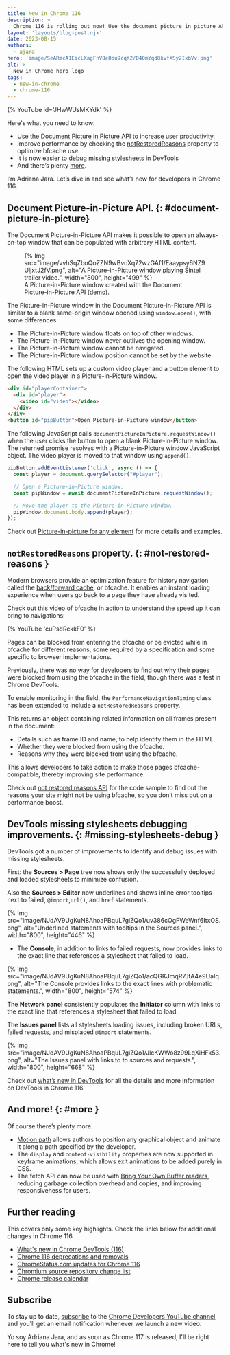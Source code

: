 ```yaml
---
title: New in Chrome 116
description: >
  Chrome 116 is rolling out now! Use the document picture in picture API to increase user productivity, improve performance by checking the notRestoredReasons property to optimize bfcache use, it is now easier to debug missing stylesheets in DevTools, and there’s plenty more.
layout: 'layouts/blog-post.njk'
date: 2023-08-15
authors:
  - ajara
hero: 'image/SeARmcA1EicLXagFnVOe0ou9cqK2/D40mYqd8kvfXSy2IxbVv.png'
alt: >
  New in Chrome hero logo
tags:
  - new-in-chrome
  - chrome-116
---
```


{% YouTube id='JHwWUsMKYdk' %}

Here's what you need to know:

* Use the [Document Picture in Picture API](#document-picture-in-picture) to increase user productivity.
* Improve performance by checking the [notRestoredReasons](#not-restored-reasons) property to optimize bfcache use.
* It is now easier to [debug missing stylesheets](#missing-stylesheets-debug) in DevTools
* And there’s plenty [more](#more).

I’m Adriana Jara. Let’s dive in and see what’s new for developers in Chrome 116.

## Document Picture-in-Picture API. {: #document-picture-in-picture}

The Document Picture-in-Picture API makes it possible to open an always-on-top window that can be populated with arbitrary HTML content.

<figure>
  {% Img src="image/vvhSqZboQoZZN9wBvoXq72wzGAf1/Eaaypsy6NZ9UljxtJ2fV.png", alt="A Picture-in-Picture window playing Sintel trailer video.", width="800", height="499" %}
  <figcaption>A Picture-in-Picture window created with the Document Picture-in-Picture API (<a href="https://document-picture-in-picture-api.glitch.me/">demo</a>).</figcaption>
</figure>

The Picture-in-Picture window in the Document Picture-in-Picture API is similar to a blank same-origin window opened using `window.open()`, with some differences:

* The Picture-in-Picture window floats on top of other windows.
* The Picture-in-Picture window never outlives the opening window.
* The Picture-in-Picture window cannot be navigated.
* The Picture-in-Picture window position cannot be set by the website.

The following HTML sets up a custom video player and a button element to open the video player in a Picture-in-Picture window.

```html
<div id="playerContainer">
  <div id="player">
    <video id="video"></video>
  </div>
</div>
<button id="pipButton">Open Picture-in-Picture window</button>
```
The following JavaScript calls `documentPictureInPicture.requestWindow()` when the user clicks the button to open a blank Picture-in-Picture window. The returned promise resolves with a Picture-in-Picture window JavaScript object. The video player is moved to that window using `append()`.

```js
pipButton.addEventListener('click', async () => {
  const player = document.querySelector("#player");

  // Open a Picture-in-Picture window.
  const pipWindow = await documentPictureInPicture.requestWindow();

  // Move the player to the Picture-in-Picture window.
  pipWindow.document.body.append(player);
});
```

Check out [Picture-in-picture for any element](/docs/web-platform/document-picture-in-picture/)  for more details and examples.

## `notRestoredReasons` property. {: #not-restored-reasons }

Modern browsers provide an optimization feature for history navigation called the [back/forward cache](https://web.dev/bfcache/), or bfcache. It enables an instant loading experience when users go back to a page they have already visited.

Check out this video of bfcache in action to understand the speed up it can bring to navigations:

{% YouTube 'cuPsdRckkF0' %}

Pages can be blocked from entering the bfcache or be evicted while in bfcache for different reasons, some required by a specification and some specific to browser implementations.

Previously, there was no way for developers to find out why their pages were blocked from using the bfcache in the field, though there was a test in Chrome DevTools.

To enable monitoring in the field, the `PerformanceNavigationTiming` class has been extended to include a `notRestoredReasons` property.

This returns an object containing related information on all frames present in the document:

* Details such as frame ID and name, to help identify them in the HTML.
* Whether they were blocked from using the bfcache.
* Reasons why they were blocked from using the bfcache.

This allows developers to take action to make those pages bfcache-compatible, thereby improving site performance.

Check out [not restored reasons API](/docs/web-platform/bfcache-notrestoredreasons/) for the code sample to find out the reasons your site might not be using bfcache, so you don’t miss out on a performance boost.

## DevTools missing stylesheets debugging improvements. {: #missing-stylesheets-debug }

DevTools got a number of improvements to identify and debug issues with missing stylesheets.

First: the **Sources > Page** tree now shows only the successfully deployed and loaded stylesheets to minimize confusion.

Also the **Sources > Editor** now underlines and shows inline error tooltips next to failed, `@import`,`url()`, and `href` statements.

{% Img src="image/NJdAV9UgKuN8AhoaPBquL7giZQo1/uv386cOgFWeWnf6ItxOS.png", alt="Underlined statements with tooltips in the Sources panel.", width="800", height="446" %}

- The **Console**, in addition to links to failed requests, now provides links to the exact line that references a stylesheet that failed to load.

{% Img src="image/NJdAV9UgKuN8AhoaPBquL7giZQo1/acQGKJmqR7JtA4e9UaIq.png", alt="The Console provides links to the exact lines with problematic statements.", width="800", height="574" %}

The **Network panel** consistently populates the **Initiator** column with links to the exact line that references a stylesheet that failed to load.

The **Issues panel** lists all stylesheets loading issues, including broken URLs, failed requests, and misplaced `@import` statements.

{% Img src="image/NJdAV9UgKuN8AhoaPBquL7giZQo1/JlcKWWo8z99LqXiHFk53.png", alt="The Issues panel with links to to sources and requests.", width="800", height="668" %}

Check out [what’s new in DevTools](/blog/new-in-devtools-116/) for all the details and more information on DevTools in Chrome 116.

## And more! {: #more }

Of course there’s plenty more.

* [Motion path](https://developer.mozilla.org/docs/Web/CSS/CSS_motion_path) allows authors to position any graphical object and animate it along a path specified by the developer.
* The `display` and `content-visibility` properties are now supported in keyframe animations, which allows exit animations to be added purely in CSS.
* The fetch API can now be used with [Bring Your Own Buffer readers](https://developer.mozilla.org/docs/Web/API/ReadableStreamBYOBReader), reducing garbage collection overhead and copies, and improving responsiveness for users.

## Further reading

This covers only some key highlights. Check the links below for
additional changes in Chrome 116.

* [What's new in Chrome DevTools (116)](/blog/new-in-devtools-116/)
* [Chrome 116 deprecations and removals](/blog/deps-rems-116/)
* [ChromeStatus.com updates for Chrome 116](https://chromestatus.com/features#milestone%3D116)
* [Chromium source repository change list](https://chromium.googlesource.com/chromium/src/+log/115.0.5790.181..116.0.5845.87)
* [Chrome release calendar](https://chromiumdash.appspot.com/schedule)

## Subscribe

To stay up to date, [subscribe](https://goo.gl/6FP1a5) to the
[Chrome Developers YouTube channel](https://www.youtube.com/user/ChromeDevelopers/),
and you'll get an email notification whenever we launch a new video.

Yo soy Adriana Jara, and as soon as Chrome 117 is released, I'll be right here to
tell you what's new in Chrome!